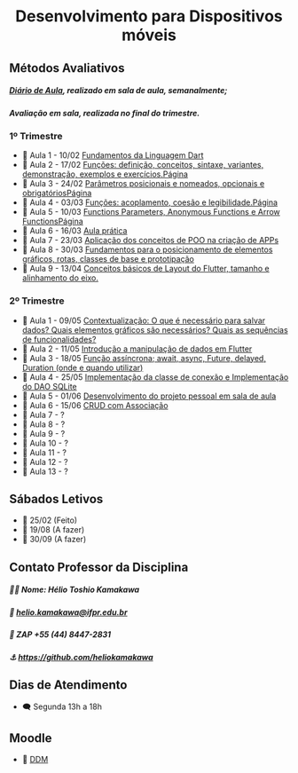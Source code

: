 <h1 align="center">Desenvolvimento para Dispositivos móveis</h1>

## Métodos Avaliativos 
##### [Diário de Aula](https://docs.google.com/spreadsheets/d/15S13zfmqAGGMFBtSC4jBQjm9qa6l00PePm_KsR_7hdc/edit#gid=0), realizado em sala de aula, semanalmente;
##### Avaliação em sala, realizada no final do trimestre.
### 1º Trimestre
* 📆 Aula 1 - 10/02 [Fundamentos da Linguagem Dart](https://github.com/ViniciusFerrariTR/DesenvolvimentoDM/tree/main/Primeiro%20Trimestre/atividades_dart) 
* 📆 Aula 2 - 17/02 [Funções: definição, conceitos, sintaxe, variantes, demonstração, exemplos e exercícios.Página](https://github.com/ViniciusFerrariTR/DesenvolvimentoDM/blob/main/Primeiro%20Trimestre/atividades_dart/bin/FundamentosBasicos.dart) 
* 📆 Aula 3 - 24/02 [Parâmetros posicionais e nomeados, opcionais e obrigatóriosPágina](https://github.com/ViniciusFerrariTR/DesenvolvimentoDM/blob/main/Primeiro%20Trimestre/atividades_dart/bin/sintaxeFuncoes.dart) 
* 📆 Aula 4 - 03/03 [Funções: acoplamento, coesão e legibilidade.Página](https://github.com/ViniciusFerrariTR/DesenvolvimentoDM/blob/main/Primeiro%20Trimestre/atividades_dart/lib/Atividade_Aula_16-03-2023/pratica02.dart) 
* 📆 Aula 5 - 10/03 [Functions Parameters, Anonymous Functions e Arrow FunctionsPágina](https://github.com/ViniciusFerrariTR/DesenvolvimentoDM/blob/main/Primeiro%20Trimestre/atividades_dart/lib/Atividade_Aula_16-03-2023/pratica02.dart) 
* 📆 Aula 6 - 16/03 [Aula prática](https://github.com/ViniciusFerrariTR/DesenvolvimentoDM/tree/main/Primeiro%20Trimestre/atividades_dart) 
* 📆 Aula 7 - 23/03 [Aplicação dos conceitos de POO na criação de APPs](https://github.com/ViniciusFerrariTR/DesenvolvimentoDM/tree/main/Primeiro%20Trimestre/atividades_flutter/projeto_um) 
* 📆 Aula 8 - 30/03 [Fundamentos para o posicionamento de elementos gráficos, rotas, classes de base e prototipação](https://github.com/ViniciusFerrariTR/DesenvolvimentoDM/tree/main/Primeiro%20Trimestre/atividades_flutter/projeto_dois) 
* 📆 Aula 9 - 13/04 [Conceitos básicos de Layout do Flutter, tamanho e alinhamento do eixo.]() 

### 2º Trimestre
* 📆 Aula 1 - 09/05 [Contextualização: O que é necessário para salvar dados? Quais elementos gráficos são necessários? Quais as sequências de funcionalidades?](https://github.com/ViniciusFerrariTR/DesenvolvimentoDM/tree/main/Segundo%20Trimestre/desenvolvimentoAulas/aula_0905)
* 📆 Aula 2 - 11/05 [Introdução a manipulação de dados em Flutter](https://github.com/ViniciusFerrariTR/DesenvolvimentoDM/tree/main/Segundo%20Trimestre/desenvolvimentoAulas/aula_1105)
* 📆 Aula 3 - 18/05 [Função assíncrona; await, async, Future, delayed, Duration (onde e quando utilizar)](https://github.com/ViniciusFerrariTR/DesenvolvimentoDM/tree/main/Segundo%20Trimestre/desenvolvimentoAulas/aula_1805)
* 📆 Aula 4 - 25/05 [Implementação da classe de conexão e Implementação do DAO SQLite](https://github.com/ViniciusFerrariTR/DesenvolvimentoDM/tree/main/Segundo%20Trimestre/desenvolvimentoAulas/aula_2505)
* 📆 Aula 5 - 01/06 [Desenvolvimento do projeto pessoal em sala de aula](https://github.com/ViniciusFerrariTR/DesenvolvimentoDM/tree/main/Segundo%20Trimestre/projeto_MobaOS)
* 📆 Aula 6 - 15/06 [CRUD com Associação ](https://github.com/ViniciusFerrariTR/DesenvolvimentoDM/tree/main/Segundo%20Trimestre/projeto_MobaOS)
* 📆 Aula 7 - ?
* 📆 Aula 8 - ?
* 📆 Aula 9 - ?
* 📆 Aula 10 - ?
* 📆 Aula 11 - ?
* 📆 Aula 12 - ?
* 📆 Aula 13 - ?

## Sábados Letivos
* 📆 25/02  (Feito)
* 📆 19/08  (A fazer)
* 📆 30/09  (A fazer)

## Contato Professor da Disciplina 
##### 👨‍🏫 Nome: Hélio Toshio Kamakawa
##### 📧 helio.kamakawa@ifpr.edu.br
##### 📱 ZAP +55 (44) 8447-2831
##### ⚓ https://github.com/heliokamakawa

## Dias de Atendimento
* 🗨️ Segunda 13h a 18h

## Moodle
* 📖 [DDM](https://ava.ifpr.edu.br/course/view.php?id=10024)
